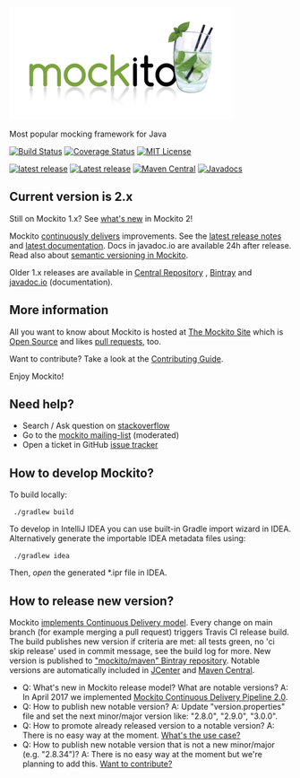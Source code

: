 <a href="http://site.mockito.org">
<img src="https://raw.githubusercontent.com/mockito/mockito/master/src/javadoc/org/mockito/logo.png"
     srcset="https://raw.githubusercontent.com/mockito/mockito/master/src/javadoc/org/mockito/logo@2x.png 2x"
     alt="Mockito" />
</a>

Most popular mocking framework for Java

[![Build Status](https://travis-ci.org/mockito/mockito.svg?branch=release/2.x)](https://travis-ci.org/mockito/mockito) [![Coverage Status](https://img.shields.io/codecov/c/github/mockito/mockito.svg)](https://codecov.io/github/mockito/mockito) [![MIT License](http://img.shields.io/badge/license-MIT-green.svg) ](https://github.com/mockito/mockito/blob/master/LICENSE)

[![latest release](https://img.shields.io/badge/release%20notes-2.x-yellow.svg)](https://github.com/mockito/mockito/blob/release/2.x/doc/release-notes/official.md) [ ![Latest release](https://api.bintray.com/packages/mockito/maven/mockito/images/download.svg)](https://bintray.com/mockito/maven/mockito/_latestVersion) [ ![Maven Central](https://img.shields.io/maven-central/v/org.mockito/mockito-core.svg)](https://maven-badges.herokuapp.com/maven-central/org.mockito/mockito-core) [ ![Javadocs](http://www.javadoc.io/badge/org.mockito/mockito-core.svg?color=red)](http://www.javadoc.io/doc/org.mockito/mockito-core)


## Current version is 2.x
Still on Mockito 1.x? See [what's new](https://github.com/mockito/mockito/wiki/What%27s-new-in-Mockito-2) in Mockito 2!

Mockito [continuously delivers](https://github.com/mockito/mockito/wiki/Continuous-Delivery-Overview) improvements. See the [latest release notes](https://github.com/mockito/mockito/blob/release/2.x/doc/release-notes/official.md) and [latest documentation](http://javadoc.io/page/org.mockito/mockito-core/2/org/mockito/Mockito.html). Docs in javadoc.io are available 24h after release. Read also about [semantic versioning in Mockito](https://github.com/mockito/mockito/wiki/Semantic-Versioning).

Older 1.x releases are available in
[Central Repository](http://search.maven.org/#artifactdetails|org.mockito|mockito-core|1.10.19|jar)
, [Bintray](https://bintray.com/mockito/maven/mockito/1.10.19/view)
and [javadoc.io](http://javadoc.io/page/org.mockito/mockito-core/1.10.19/org/mockito/Mockito.html) (documentation).

## More information

All you want to know about Mockito is hosted at [The Mockito Site](http://site.mockito.org) which is [Open Source](https://github.com/mockito/mockito.github.io) and likes [pull requests](https://github.com/mockito/mockito.github.io/pulls), too.

Want to contribute? Take a look at the [Contributing Guide](https://github.com/mockito/mockito/blob/release/2.x/.github/CONTRIBUTING.md).

Enjoy Mockito!

## Need help?

* Search / Ask question on [stackoverflow](http://stackoverflow.com/questions/tagged/mockito)
* Go to the [mockito mailing-list](http://groups.google.com/group/mockito) (moderated)
* Open a ticket in GitHub [issue tracker](https://github.com/mockito/mockito/issues)

## How to develop Mockito?

To build locally:

     ./gradlew build

To develop in IntelliJ IDEA you can use built-in Gradle import wizard in IDEA.
Alternatively generate the importable IDEA metadata files using:

     ./gradlew idea

Then, _open_ the generated *.ipr file in IDEA.

## How to release new version?

Mockito [implements Continuous Delivery model](https://github.com/mockito/mockito/wiki/Continuous-Delivery-Overview).
Every change on main branch (for example merging a pull request) triggers Travis CI release build.
The build publishes new version if criteria are met: all tests green, no 'ci skip release' used in commit message, see the build log for more.
New version is published to ["mockito/maven" Bintray repository](https://bintray.com/mockito/maven).
Notable versions are automatically included in [JCenter](https://bintray.com/bintray/jcenter) and [Maven Central](http://search.maven.org/#search%7Cga%7C1%7Cg%3A%22org.mockito%22).

* Q: What's new in Mockito release model? What are notable versions?
  A: In April 2017 we implemented [Mockito Continuous Delivery Pipeline 2.0](https://github.com/mockito/mockito/issues/911).
* Q: How to publish new notable version?
  A: Update "version.properties" file and set the next minor/major version like: "2.8.0", "2.9.0", "3.0.0".
* Q: How to promote already released version to a notable version?
  A: There is no easy way at the moment. [What's the use case?](https://github.com/mockito/mockito/issues/911)
* Q: How to publish new notable version that is not a new minor/major (e.g. "2.8.34")?
  A: There is no easy way at the moment but we're planning to add this. [Want to contribute?](https://github.com/mockito/mockito-release-tools/issues/67)

